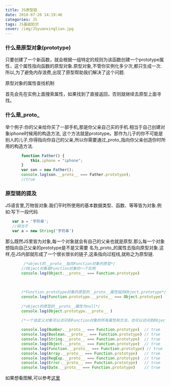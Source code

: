 ```yaml
---
title: JS原型链
date: 2018-07-26 14:19:46
categories: JS
tags: JS基础知识
cover: /img/JSyuanxinglian.jpg
---
```


### 什么是原型对象(prototype)

只要创建了一个新函数，就会根据一组特定的规则为该函数创建一个prototype属性，这个属性指向函数的原型对象.原型对象,不管你实例化多少次,都只生成一次. 所以,为了避免内存浪费,出现了原型帮助我们解决了这个问题.

原型对象的属性查找机制

首先会先在实例上面搜索属性，如果找到了直接返回，否则就继续去原型上面寻找。

### 什么是_proto_

举个例子:你的父亲给你买了一部手机,那是你父亲自己买的手机.相当于自己创建对象iphone时候用的构造方法, 这个方法就是prototype。那作为儿子的你不可能是别人的儿子,你得指向你自己的父亲,所以你需要通过_proto_指向你父亲创造你时所用的构造方法.

```javascript
       function Father() {
           this.iphone = "iphone";
       }
       var son = new Father();
       console.log(son.__proto__ === Father.prototype);
       //true
```
### 原型链的提及

JS语言里,万物皆对象.我们平时所使用的基本数据类型、函数、等等皆为对象.例如:写下一段代码
```javascript
   var a = '字符串';
   //相当于
   var a = new String('字符串')
```
那么既然JS里皆为对象,每一个对象就会有自己的父亲也就是原型.那么每一个对象想指向自己父亲的prototype是不是又需要
名为_proto_的属性去指向原型对象.这样,在JS内部就形成了一个很长很长的链子,这条指向过程线,就称之为原型链.

```javascript
        /*object的__proto__指向Function对象的原型*/
       //Object对象是Function对象的一个实例
       console.log(Object.__proto__ === Function.prototype)
   
   
   
       /*Function.prototype对象的原型的__proto__属性指向Object.prototype*/
       console.log(Function.prototype.__proto__ === Object.prototype)
   
       /*object的原型的__proto__属性为null*/
       console.log(Object.prototype.__proto__ )
   
       /*一个自定义对象可以访问到Function对象的所有属性和方法，也可以访问到Object对象的所有属性和方法*/
```


```javascript
       console.log(Number.__proto__ === Function.prototype)  // true
       console.log(Boolean.__proto__ === Function.prototype) // true
       console.log(String.__proto__ === Function.prototype)  // true
       console.log(Object.__proto__ === Function.prototype)  // true
       console.log(Function.__proto__ === Function.prototype) // true
       console.log(Array.__proto__ === Function.prototype)   // true
       console.log(RegExp.__proto__ === Function.prototype)  // true
       console.log(Error.__proto__ === Function.prototype)   // true
       console.log(Date.__proto__ === Function.prototype)    // true
```
如果想看图解,可以参考[这里](https://www.cnblogs.com/libin-1/p/5820550.html)